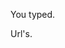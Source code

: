 
<link rel="preload" as="style" href="https://actwu.github.io/md.css" />
<link rel="stylesheet" href="https://actwu.github.io/md.css" />

<say>You typed.</say>
<cont>
<p></p>
</cont>
<say>Url's.</say>
<cont>
<urls><urp>
</cont>
<link rel='preload' as="script" href='https://iselang.github.io/num.js'>

<script src="https://iselang.github.io/num.js"> </script>

<script type="module">
app('Myurl');
fav(2);

setTimeout(async () => {
await bit.init();
let userData = await bit.get("path");
let cleanData = decodeURIComponent(userData).replace(/^\/+/, '');
pick('p').set = cleanData;

await bit.init();


let dbData = await net.get('https://myurl.github.io/db');

const listItem = pick("p");

  
let urlMap = Object.fromEntries(
dbData
.trim()
.split('\n')
.map(line => line.trim())
.filter(line => line.includes('='))
.map(line => {
let [key, value] = line.split('=');
return [key.trim(), value.trim()];
})
);

Object.entries(urlMap).forEach(([key, value]) => {
let link = make("tap");
let fgu = make("say");
fgu.set=value;
link.append(fgu);
link.addEventListener("mousedown", (event) => {
event.preventDefault(); 
path.go(value); 
});

listItem.append(link);
});
  
}, 50);
  console.clear();
</script>
